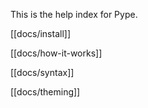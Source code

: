 <!--
Title: Docs
Description: Entry point for the Pype documentation
Keywords: pype, documentation, readme
-->
This is the help index for Pype.

[[docs/install]]

[[docs/how-it-works]]

[[docs/syntax]]

[[docs/theming]]
